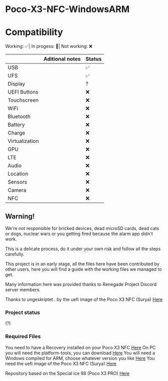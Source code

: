 # Poco-X3-NFC-WindowsARM


# Compatibility

Working: ✅|
In progess: 🔶️|
Not working: ❌


|| Aditional notes | Status |
|---------------|------------------------|--------------------------|
| USB |  | ✅|
| UFS |  | ✅|
| Display | | ?|
| UEFI Buttons |  | ❌|
| Touchscreen | | ❌|
| WiFi | | ❌|
| Bluetooth | | ❌|
| Battery |  | ❌|
| Charge |  | ❌|
| Virtualization |  | ❌|
| GPU | | ❌|
| LTE |  | ❌|
| Audio |  | ❌|
| Location |  | ❌|
| Sensors |  | ❌|
| Camera | | ❌|
| NFC |  | ❌|

## Warning!
We're not responsible for bricked devices, dead microSD cards, dead cats or dogs, nuclear wars or you getting fired because the alarm app didn't work.

This is a delicate process, do it under your own risk and follow all the steps carefully.

This project is in an early stage, all the files here have been contributed by other users, here you will find a guide with the working files we managed to get.

Many information here was provided thanks to Renegade Project Discord server members.

Thanks to ungeskriptet . by the uefi image of the Poco X3 NFC (Surya) [Here](https://github.com/ungeskriptet/edk2-surya)

###  Project status ### 
(?)

### Required Files ### 
You need to have a Recovery installed on your Poco X3 NFC [Here](https://sourceforge.net/projects/mahajant99/files/surya/TWRP/)
On PC you will need the platform-tools, you can download [Here](https://developer.android.com/studio/releases/platform-tools)
You will need a Windows compiled for ARM, choose whatever version you like [Here](https://uupdump.net/)
You need the uefi image of the Poco X3 NFC (Surya) [Here](https://github.com/ungeskriptet/edk2-surya)


Repository based on the Special ice 98 (Poco X3 PRO) [Here](https://github.com/Icesito68/Port-Windows-11-Poco-X3-pro)
